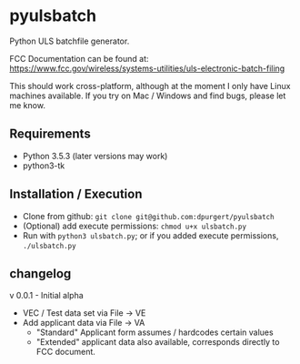 # pyulsbatch
Python ULS batchfile generator.

FCC Documentation can be found at:
https://www.fcc.gov/wireless/systems-utilities/uls-electronic-batch-filing

This should work cross-platform, although at the moment I only have
Linux machines available.  If you try on Mac / Windows and find bugs,
please let me know.

## Requirements
  - Python 3.5.3 (later versions may work)
  - python3-tk

## Installation / Execution
  - Clone from github: `git clone git@github.com:dpurgert/pyulsbatch`
  - (Optional) add execute permissions: `chmod u+x ulsbatch.py`
  - Run with `python3 ulsbatch.py`; or if you added execute permissions, 
    `./ulsbatch.py` 

## changelog
v 0.0.1 - Initial alpha
  - VEC / Test data set via File -> VE
  - Add applicant data via File -> VA
    - "Standard" Applicant form assumes / hardcodes certain values
    - "Extended" applicant data also available, corresponds directly to
      FCC document.
